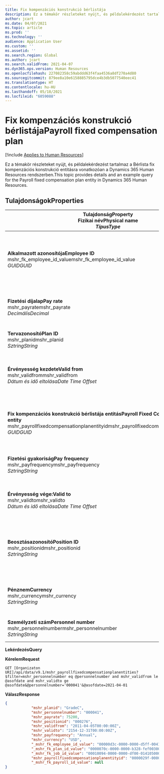 ```yaml
---
title: Fix kompenzációs konstrukció bérlistája
description: Ez a témakör részleteket nyújt, és példalekérdezést tartalmaz a Bérlista fix kompenzációs konstrukció entitásra vonatkozóan a Dynamics 365 Human Resources rendszerben.
author: jcart
ms.date: 04/07/2021
ms.topic: article
ms.prod: ''
ms.technology: ''
audience: Application User
ms.custom: ''
ms.assetid: ''
ms.search.region: Global
ms.author: jcart
ms.search.validFrom: 2021-04-07
ms.dyn365.ops.version: Human Resources
ms.openlocfilehash: 227082358c59abddd63f4faa4536a8df270a4d80
ms.sourcegitcommit: 879ee8a10e6158885795dce4b3db5077540eec41
ms.translationtype: HT
ms.contentlocale: hu-HU
ms.lasthandoff: 05/18/2021
ms.locfileid: "6059088"
---
```

# <a name="payroll-fixed-compensation-plan"></a><span data-ttu-id="0f0e8-103">Fix kompenzációs konstrukció bérlistája</span><span class="sxs-lookup"><span data-stu-id="0f0e8-103">Payroll fixed compensation plan</span></span>

[!include [Applies to Human Resources](../includes/applies-to-hr.md)]

<span data-ttu-id="0f0e8-104">Ez a témakör részleteket nyújt, és példalekérdezést tartalmaz a Bérlista fix kompenzációs konstrukció entitásra vonatkozóan a Dynamics 365 Human Resources rendszerben.</span><span class="sxs-lookup"><span data-stu-id="0f0e8-104">This topic provides details and an example query for the Payroll fixed compensation plan entity in Dynamics 365 Human Resources.</span></span>

## <a name="properties"></a><span data-ttu-id="0f0e8-105">Tulajdonságok</span><span class="sxs-lookup"><span data-stu-id="0f0e8-105">Properties</span></span>

| <span data-ttu-id="0f0e8-106">Tulajdonság</span><span class="sxs-lookup"><span data-stu-id="0f0e8-106">Property</span></span><br><span data-ttu-id="0f0e8-107">**Fizikai név**</span><span class="sxs-lookup"><span data-stu-id="0f0e8-107">**Physical name**</span></span><br><span data-ttu-id="0f0e8-108">**_Típus_**</span><span class="sxs-lookup"><span data-stu-id="0f0e8-108">**_Type_**</span></span> | <span data-ttu-id="0f0e8-109">Használat</span><span class="sxs-lookup"><span data-stu-id="0f0e8-109">Use</span></span> | <span data-ttu-id="0f0e8-110">Leírás</span><span class="sxs-lookup"><span data-stu-id="0f0e8-110">Description</span></span> |
| --- | --- | --- |
| <span data-ttu-id="0f0e8-111">**Alkalmazott azonosítója**</span><span class="sxs-lookup"><span data-stu-id="0f0e8-111">**Employee ID**</span></span><br><span data-ttu-id="0f0e8-112">mshr_fk_employee_id_value</span><span class="sxs-lookup"><span data-stu-id="0f0e8-112">mshr_fk_employee_id_value</span></span><br><span data-ttu-id="0f0e8-113">*GUID*</span><span class="sxs-lookup"><span data-stu-id="0f0e8-113">*GUID*</span></span> | <span data-ttu-id="0f0e8-114">Írásvédett</span><span class="sxs-lookup"><span data-stu-id="0f0e8-114">Read-only</span></span><br><span data-ttu-id="0f0e8-115">Szükséges</span><span class="sxs-lookup"><span data-stu-id="0f0e8-115">Required</span></span><br><span data-ttu-id="0f0e8-116">Idegen kulcs: mshr_payrollemployeeentity entitáshoz tartozó mshr_Employee_id</span><span class="sxs-lookup"><span data-stu-id="0f0e8-116">Foreign key:mshr_Employee_id of mshr_payrollemployeeentity entity</span></span>  | <span data-ttu-id="0f0e8-117">Alkalmazott azonosítója</span><span class="sxs-lookup"><span data-stu-id="0f0e8-117">Employee ID</span></span> |
| <span data-ttu-id="0f0e8-118">**Fizetési díjalap**</span><span class="sxs-lookup"><span data-stu-id="0f0e8-118">**Pay rate**</span></span><br><span data-ttu-id="0f0e8-119">mshr_payrate</span><span class="sxs-lookup"><span data-stu-id="0f0e8-119">mshr_payrate</span></span><br><span data-ttu-id="0f0e8-120">*Decimális*</span><span class="sxs-lookup"><span data-stu-id="0f0e8-120">*Decimal*</span></span> | <span data-ttu-id="0f0e8-121">Írásvédett</span><span class="sxs-lookup"><span data-stu-id="0f0e8-121">Read-only</span></span><br><span data-ttu-id="0f0e8-122">Szükséges</span><span class="sxs-lookup"><span data-stu-id="0f0e8-122">Required</span></span> | <span data-ttu-id="0f0e8-123">A fix kompenzációs konstrukcióban meghatározott fizetési díj.</span><span class="sxs-lookup"><span data-stu-id="0f0e8-123">Pay rate defined in fixed compensation plan.</span></span> |
| <span data-ttu-id="0f0e8-124">**Tervazonosító**</span><span class="sxs-lookup"><span data-stu-id="0f0e8-124">**Plan ID**</span></span><br><span data-ttu-id="0f0e8-125">mshr_planid</span><span class="sxs-lookup"><span data-stu-id="0f0e8-125">mshr_planid</span></span><br><span data-ttu-id="0f0e8-126">*Sztring*</span><span class="sxs-lookup"><span data-stu-id="0f0e8-126">*String*</span></span> | <span data-ttu-id="0f0e8-127">Írásvédett</span><span class="sxs-lookup"><span data-stu-id="0f0e8-127">Read-only</span></span><br><span data-ttu-id="0f0e8-128">Szükséges</span><span class="sxs-lookup"><span data-stu-id="0f0e8-128">Required</span></span> |<span data-ttu-id="0f0e8-129">A kompenzációs konstrukciót adja meg.</span><span class="sxs-lookup"><span data-stu-id="0f0e8-129">Specifies the compensation plan.</span></span>  |
| <span data-ttu-id="0f0e8-130">**Érvényesség kezdete**</span><span class="sxs-lookup"><span data-stu-id="0f0e8-130">**Valid from**</span></span><br><span data-ttu-id="0f0e8-131">mshr_validfrom</span><span class="sxs-lookup"><span data-stu-id="0f0e8-131">mshr_validfrom</span></span><br><span data-ttu-id="0f0e8-132">*Dátum és idő eltolása*</span><span class="sxs-lookup"><span data-stu-id="0f0e8-132">*Date Time Offset*</span></span> |  <span data-ttu-id="0f0e8-133">Írásvédett</span><span class="sxs-lookup"><span data-stu-id="0f0e8-133">Read-only</span></span><br><span data-ttu-id="0f0e8-134">Szükséges</span><span class="sxs-lookup"><span data-stu-id="0f0e8-134">Required</span></span> |<span data-ttu-id="0f0e8-135">Az a dátum, amelytől az alkalmazott fix kompenzációja érvényes.</span><span class="sxs-lookup"><span data-stu-id="0f0e8-135">Date the employee fixed compensation is valid from.</span></span>  |
| <span data-ttu-id="0f0e8-136">**Fix kompenzációs konstrukció bérlistája entitás**</span><span class="sxs-lookup"><span data-stu-id="0f0e8-136">**Payroll Fixed Compensation Plan entity**</span></span><br><span data-ttu-id="0f0e8-137">mshr_payrollfixedcompensationplanentityid</span><span class="sxs-lookup"><span data-stu-id="0f0e8-137">mshr_payrollfixedcompensationplanentityid</span></span><br><span data-ttu-id="0f0e8-138">*GUID*</span><span class="sxs-lookup"><span data-stu-id="0f0e8-138">*GUID*</span></span> | <span data-ttu-id="0f0e8-139">Szükséges</span><span class="sxs-lookup"><span data-stu-id="0f0e8-139">Required</span></span><br><span data-ttu-id="0f0e8-140">Rendszer által előállított</span><span class="sxs-lookup"><span data-stu-id="0f0e8-140">Sytem generated</span></span> | <span data-ttu-id="0f0e8-141">A kompenzációs konstrukció azonosítására szolgáló, rendszer által generált GUID-értéke.</span><span class="sxs-lookup"><span data-stu-id="0f0e8-141">A system-generated GUID value to uniquely identify the compensation plan.</span></span> |
| <span data-ttu-id="0f0e8-142">**Fizetési gyakoriság**</span><span class="sxs-lookup"><span data-stu-id="0f0e8-142">**Pay frequency**</span></span><br><span data-ttu-id="0f0e8-143">mshr_payfrequency</span><span class="sxs-lookup"><span data-stu-id="0f0e8-143">mshr_payfrequency</span></span><br><span data-ttu-id="0f0e8-144">*Sztring*</span><span class="sxs-lookup"><span data-stu-id="0f0e8-144">*String*</span></span> | <span data-ttu-id="0f0e8-145">Írásvédett</span><span class="sxs-lookup"><span data-stu-id="0f0e8-145">Read-only</span></span><br><span data-ttu-id="0f0e8-146">Szükséges</span><span class="sxs-lookup"><span data-stu-id="0f0e8-146">Required</span></span> |<span data-ttu-id="0f0e8-147">Az alkalmazott fizetésének gyakorisága.</span><span class="sxs-lookup"><span data-stu-id="0f0e8-147">The frequency the employee will be paid.</span></span>  |
| <span data-ttu-id="0f0e8-148">**Érvényesség vége:**</span><span class="sxs-lookup"><span data-stu-id="0f0e8-148">**Valid to**</span></span><br><span data-ttu-id="0f0e8-149">mshr_validto</span><span class="sxs-lookup"><span data-stu-id="0f0e8-149">mshr_validto</span></span><br><span data-ttu-id="0f0e8-150">*Dátum és idő eltolása*</span><span class="sxs-lookup"><span data-stu-id="0f0e8-150">*Date Time Offset*</span></span> | <span data-ttu-id="0f0e8-151">Írásvédett</span><span class="sxs-lookup"><span data-stu-id="0f0e8-151">Read-only</span></span> <br><span data-ttu-id="0f0e8-152">Szükséges</span><span class="sxs-lookup"><span data-stu-id="0f0e8-152">Required</span></span> | <span data-ttu-id="0f0e8-153">Az a dátum, amelyig az alkalmazott fix kompenzációja érvényes.</span><span class="sxs-lookup"><span data-stu-id="0f0e8-153">Date the employee fixed compensation is valid to.</span></span> |
| <span data-ttu-id="0f0e8-154">**Beosztásazonosító**</span><span class="sxs-lookup"><span data-stu-id="0f0e8-154">**Position ID**</span></span><br><span data-ttu-id="0f0e8-155">mshr_positionid</span><span class="sxs-lookup"><span data-stu-id="0f0e8-155">mshr_positionid</span></span><br><span data-ttu-id="0f0e8-156">*Sztring*</span><span class="sxs-lookup"><span data-stu-id="0f0e8-156">*String*</span></span> | <span data-ttu-id="0f0e8-157">Írásvédett</span><span class="sxs-lookup"><span data-stu-id="0f0e8-157">Read-only</span></span> <br><span data-ttu-id="0f0e8-158">Szükséges</span><span class="sxs-lookup"><span data-stu-id="0f0e8-158">Required</span></span> | <span data-ttu-id="0f0e8-159">Az alkalmazotthoz és a fix kompenzációs konstrukcióba való belépéshez társított pozícióazonosító.</span><span class="sxs-lookup"><span data-stu-id="0f0e8-159">Postion ID associated with the employee and fixed compensation plan enrollment.</span></span> |
| <span data-ttu-id="0f0e8-160">**Pénznem**</span><span class="sxs-lookup"><span data-stu-id="0f0e8-160">**Currency**</span></span><br><span data-ttu-id="0f0e8-161">mshr_currency</span><span class="sxs-lookup"><span data-stu-id="0f0e8-161">mshr_currency</span></span><br><span data-ttu-id="0f0e8-162">*Sztring*</span><span class="sxs-lookup"><span data-stu-id="0f0e8-162">*String*</span></span> | <span data-ttu-id="0f0e8-163">Írásvédett</span><span class="sxs-lookup"><span data-stu-id="0f0e8-163">Read-only</span></span> <br><span data-ttu-id="0f0e8-164">Szükséges</span><span class="sxs-lookup"><span data-stu-id="0f0e8-164">Required</span></span> |<span data-ttu-id="0f0e8-165">A fix kompenzációs konstrukcióhoz meghatározott pénznem</span><span class="sxs-lookup"><span data-stu-id="0f0e8-165">The currency defined for the fixed compensation plan</span></span>   |
| <span data-ttu-id="0f0e8-166">**Személyzeti szám**</span><span class="sxs-lookup"><span data-stu-id="0f0e8-166">**Personnel number**</span></span><br><span data-ttu-id="0f0e8-167">mshr_personnelnumber</span><span class="sxs-lookup"><span data-stu-id="0f0e8-167">mshr_personnelnumber</span></span><br><span data-ttu-id="0f0e8-168">*Sztring*</span><span class="sxs-lookup"><span data-stu-id="0f0e8-168">*String*</span></span> | <span data-ttu-id="0f0e8-169">Írásvédett</span><span class="sxs-lookup"><span data-stu-id="0f0e8-169">Read-only</span></span><br><span data-ttu-id="0f0e8-170">Szükséges</span><span class="sxs-lookup"><span data-stu-id="0f0e8-170">Required</span></span> |<span data-ttu-id="0f0e8-171">Az alkalmazott egyedi személyzeti száma.</span><span class="sxs-lookup"><span data-stu-id="0f0e8-171">The employee's unique personnel number.</span></span>  |

<span data-ttu-id="0f0e8-172">**Lekérdezés**</span><span class="sxs-lookup"><span data-stu-id="0f0e8-172">**Query**</span></span>

<span data-ttu-id="0f0e8-173">**Kérelem**</span><span class="sxs-lookup"><span data-stu-id="0f0e8-173">**Request**</span></span>

```http
GET [Organizaton URI]/api/data/v9.1/mshr_payrollfixedcompensationplanentities?$filter=mshr_personnelnumber eq @personnelnumber and mshr_validfrom le @asofdate and mshr_validto ge @asofdate&@personnelnumber='000041'&@asofdate=2021-04-01
```

<span data-ttu-id="0f0e8-174">**Válasz**</span><span class="sxs-lookup"><span data-stu-id="0f0e8-174">**Response**</span></span>

```json
{
            "mshr_planid": "GradeC",
            "mshr_personnelnumber": "000041",
            "mshr_payrate": 75200,
            "mshr_positionid": "000276",
            "mshr_validfrom": "2011-04-05T00:00:00Z",
            "mshr_validto": "2154-12-31T00:00:00Z",
            "mshr_payfrequency": "Annual",
            "mshr_currency": "USD",
            "_mshr_fk_employee_id_value": "00000d3c-0000-0000-d5ff-004105000000",
            "_mshr_fk_plan_id_value": "0000070c-0000-0000-b328-fef003000000",
            "_mshr_fk_job_id_value": "00010094-0000-0000-df00-014105000000",
            "mshr_payrollfixedcompensationplanentityid": "0000029f-0000-0000-d5ff-004105000000",
            "_mshr_fk_payroll_id_value": null
}
```
